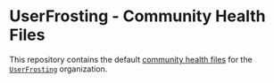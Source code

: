 # UserFrosting - Community Health Files

This repository contains the default [community health files](https://help.github.com/en/github/building-a-strong-community/creating-a-default-community-health-file) for the [`UserFrosting`](https://github.com/userfrosting) organization.
